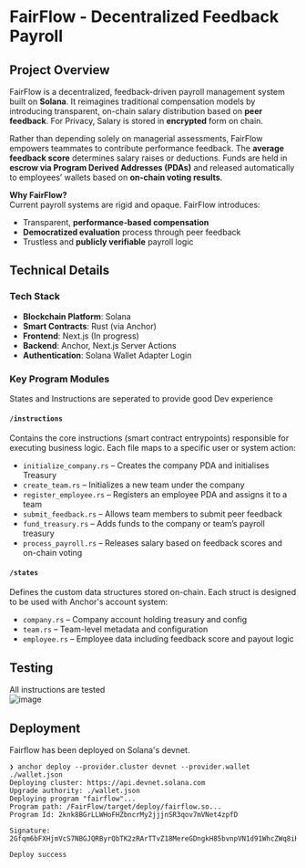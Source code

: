 # FairFlow - Decentralized Feedback Payroll

## Project Overview

FairFlow is a decentralized, feedback-driven payroll management system built on **Solana**. It reimagines traditional compensation models by introducing transparent, on-chain salary distribution based on **peer feedback**. For Privacy, Salary is stored in **encrypted** form on chain.

Rather than depending solely on managerial assessments, FairFlow empowers teammates to contribute performance feedback. The **average feedback score** determines salary raises or deductions. Funds are held in **escrow via Program Derived Addresses (PDAs)** and released automatically to employees’ wallets based on **on-chain voting results**.

**Why FairFlow?**  
Current payroll systems are rigid and opaque. FairFlow introduces:

- Transparent, **performance-based compensation**
- **Democratized evaluation** process through peer feedback
- Trustless and **publicly verifiable** payroll logic

## Technical Details

### Tech Stack

- **Blockchain Platform**: Solana
- **Smart Contracts**: Rust (via Anchor)
- **Frontend**: Next.js (In progress)
- **Backend**: Anchor, Next.js Server Actions
- **Authentication**: Solana Wallet Adapter Login

### Key Program Modules

States and Instructions are seperated to provide good Dev experience

#### `/instructions`

Contains the core instructions (smart contract entrypoints) responsible for executing business logic. Each file maps to a specific user or system action:

- `initialize_company.rs` – Creates the company PDA and initialises Treasury
- `create_team.rs` – Initializes a new team under the company
- `register_employee.rs` – Registers an employee PDA and assigns it to a team
- `submit_feedback.rs` – Allows team members to submit peer feedback
- `fund_treasury.rs` – Adds funds to the company or team’s payroll treasury
- `process_payroll.rs` – Releases salary based on feedback scores and on-chain voting

#### `/states`

Defines the custom data structures stored on-chain. Each struct is designed to be used with Anchor's account system:

- `company.rs` – Company account holding treasury and config
- `team.rs` – Team-level metadata and configuration
- `employee.rs` – Employee data including feedback score and payout logic

## Testing

All instructions are tested
</br>
![image](https://github.com/user-attachments/assets/b1200962-52d9-49f3-844c-e860c6015bc9)

## Deployment

Fairflow has been deployed on Solana's devnet.

```
❯ anchor deploy --provider.cluster devnet --provider.wallet ./wallet.json
Deploying cluster: https://api.devnet.solana.com
Upgrade authority: ./wallet.json
Deploying program "fairflow"...
Program path: /FairFlow/target/deploy/fairflow.so...
Program Id: 2knk8BGrLLWHoFHZbncrMy2jjjnSR3qov7mVNet4zpfD

Signature: 2Gfqm6bFXHjmVcS7NBGJQRByrQbTK2zRArTTvZ18MereGDngkH85bvnpVN1d91WhcZWq8iHyNuzevGDHFqz7zXuX

Deploy success
```

